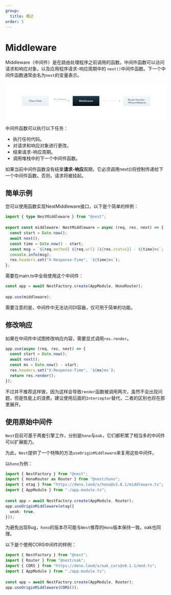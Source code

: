 ```yaml
---
group:
  title: 概述
order: 5
---
```


# Middleware

Middleware（中间件）是在路由处理程序之前调用的函数。中间件函数可以访问请求和响应对象，以及应用程序请求-响应周期中的 `next()`中间件函数。下一个中间件函数通常由名为`next`的变量表示。

![image.png](./images/middleware.png)

中间件函数可以执行以下任务：

- 执行任何代码。
- 对请求和响应对象进行更改。
- 结束请求-响应周期。
- 调用堆栈中的下一个中间件函数。

如果当前中间件函数没有结束**请求-响应**周期，它必须调用next()将控制传递给下一个中间件函数。否则，请求将被挂起。

## 简单示例

您可以使用函数实现NestMiddleware接口，以下是个简单的样例：

```typescript
import { type NestMiddleware } from "@nest";

export const middleware: NestMiddleware = async (req, res, next) => {
  const start = Date.now();
  await next();
  const time = Date.now() - start;
  const msg = `${req.method} ${req.url} [${res.status}] - ${time}ms`;
  console.info(msg);
  res.headers.set("X-Response-Time", `${time}ms`);
};
```

需要在main.ts中全局使用这个中间件：

```typescript
const app = await NestFactory.create(AppModule, HonoRouter);

app.use(middleware);
```

需要注意的是，中间件中无法访问DI容器，仅可用于简单的功能。

## 修改响应

如果在中间件中试图修改响应内容，需要显式调用`res.render`。

```typescript
app.use(async (req, res, next) => {
  const start = Date.now();
  await next();
  const ms = Date.now() - start;
  res.headers.set("X-Response-Time", `${ms}ms`);
  return res.render(); 
});
```

不过并不推荐这样做，因为这样会导致`render`函数被调用两次，虽然不会出现问题，但是性能上的浪费。建议使用后面的`Interceptor`替代，二者的区别也将在那里展开。

## 使用原始中间件

`Nest`目前可基于两套引擎工作，分别是`hono`与`oak`，它们都积累了相当多的中间件可以扩展能力。

为此，`Nest`提供了一个特殊的方法`useOriginMiddleware`来复用这些中间件。

以`hono`为例：

```typescript
import { NestFactory } from "@nest";
import { HonoRouter as Router } from "@nest/hono";
import { etag } from "https://deno.land/x/hono@v3.8.1/middleware.ts";
import { AppModule } from "./app.module.ts";

const app = await NestFactory.create(AppModule, Router);
app.useOriginMiddleware(etag({
  weak: true,
}));
```

为避免出现Bug，`hono`的版本尽可能与`Nest`推荐的`Hono`版本保持一致。oak也同理。

以下是个使用CORS中间件的样例：

```ts
import { NestFactory } from "@nest";
import { Router } from "@nest/oak";
import { CORS } from "https://deno.land/x/oak_cors@v0.1.1/mod.ts";
import { AppModule } from "./app.module.ts";

const app = await NestFactory.create(AppModule, Router);
app.useOriginMiddleware(CORS());
```
